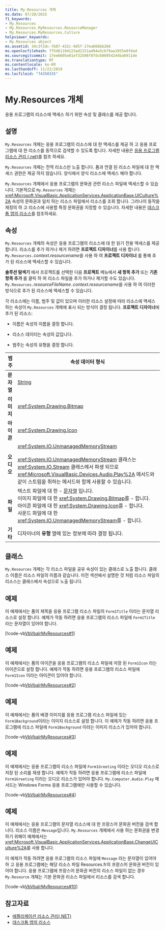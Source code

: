 ```yaml
---
title: My.Resources 개체
ms.date: 07/20/2015
f1_keywords:
- My.Resources
- My.Resources.MyResources.ResourceManager
- My.Resources.MyResources.Culture
helpviewer_keywords:
- My.Resources object
ms.assetid: 34c3f2dc-7b87-432c-9d5f-17ea666bb266
ms.openlocfilehash: 7f5d81194123ad2151a494a3cb79aa1955e0fdad
ms.sourcegitcommit: 17ee6605e01ef32506f8fdc686954244ba6911de
ms.translationtype: MT
ms.contentlocale: ko-KR
ms.lasthandoff: 11/22/2019
ms.locfileid: "74350335"
---
```

# <a name="myresources-object"></a>My.Resources 개체
응용 프로그램의 리소스에 액세스 하기 위한 속성 및 클래스를 제공 합니다.  
  
## <a name="remarks"></a>설명  
 `My.Resources` 개체는 응용 프로그램의 리소스에 대 한 액세스를 제공 하 고 응용 프로그램에 대 한 리소스를 동적으로 검색할 수 있도록 합니다. 자세한 내용은 [응용 프로그램 리소스 관리 (.net)](/visualstudio/ide/managing-application-resources-dotnet)를 참조 하세요.  
  
 `My.Resources` 개체는 전역 리소스만 노출 합니다. 폼과 연결 된 리소스 파일에 대 한 액세스 권한은 제공 하지 않습니다. 양식에서 양식 리소스에 액세스 해야 합니다.  
  
 `My.Resources` 개체에서 응용 프로그램의 문화권 관련 리소스 파일에 액세스할 수 있습니다. 기본적으로 `My.Resources` 개체는 <xref:Microsoft.VisualBasic.ApplicationServices.ApplicationBase.UICulture%2A> 속성의 문화권과 일치 하는 리소스 파일에서 리소스를 조회 합니다. 그러나이 동작을 재정의 하 고 리소스에 사용할 특정 문화권을 지정할 수 있습니다. 자세한 내용은 [데스크톱 앱의 리소스](../../../framework/resources/index.md)를 참조하세요.  
  
## <a name="properties"></a>속성  
 `My.Resources` 개체의 속성은 응용 프로그램의 리소스에 대 한 읽기 전용 액세스를 제공 합니다. 리소스를 추가 하거나 제거 하려면 **프로젝트 디자이너**를 사용 합니다. `My.Resources.`*context.resourcename*을 사용 하 여 **프로젝트 디자이너** 를 통해 추가 된 리소스에 액세스할 수 있습니다.  
  
 **솔루션 탐색기** 에서 프로젝트를 선택한 다음 **프로젝트** 메뉴에서 **새 항목 추가** 또는 **기존 항목 추가** 를 클릭 하 여 리소스 파일을 추가 하거나 제거할 수도 있습니다. `My.Resources.`*resourceFileName*`.`*context.resourcename*을 사용 하 여 이러한 방식으로 추가 된 리소스에 액세스할 수 있습니다.  
  
 각 리소스에는 이름, 범주 및 값이 있으며 이러한 리소스 설정에 따라 리소스에 액세스 하는 속성이 `My.Resources` 개체에 표시 되는 방식이 결정 됩니다. **프로젝트 디자이너**에 추가 된 리소스:  
  
- 이름은 속성의 이름을 결정 합니다.  
  
- 리소스 데이터는 속성의 값입니다.  
  
- 범주는 속성의 유형을 결정 합니다.  
  
|범주|속성 데이터 형식|  
|---|---|  
|**문자열**|[String](../../../visual-basic/language-reference/data-types/string-data-type.md)|  
|**이미지**|<xref:System.Drawing.Bitmap>|  
|**아이콘**|<xref:System.Drawing.Icon>|  
|**오디오**|<xref:System.IO.UnmanagedMemoryStream><br /><br /> <xref:System.IO.UnmanagedMemoryStream> 클래스는 <xref:System.IO.Stream> 클래스에서 파생 되므로 <xref:Microsoft.VisualBasic.Devices.Audio.Play%2A> 메서드와 같이 스트림을 취하는 메서드와 함께 사용할 수 있습니다.|  
|**파일**|텍스트 파일에 대 한 -   [문자열](../../../visual-basic/language-reference/data-types/string-data-type.md) 입니다.<br />이미지 파일에 대 한 <xref:System.Drawing.Bitmap>를 -   합니다.<br />아이콘 파일에 대 한 <xref:System.Drawing.Icon>를 -   합니다.<br />사운드 파일에 대 한 <xref:System.IO.UnmanagedMemoryStream>를 -   합니다.|  
|**기타**|디자이너의 **유형** 열에 있는 정보에 따라 결정 됩니다.|  
  
## <a name="classes"></a>클래스  
 `My.Resources` 개체는 각 리소스 파일을 공유 속성이 있는 클래스로 노출 합니다. 클래스 이름은 리소스 파일의 이름과 같습니다. 이전 섹션에서 설명한 것 처럼 리소스 파일의 리소스는 클래스에서 속성으로 노출 됩니다.  
  
## <a name="example"></a>예제  
 이 예제에서는 폼의 제목을 응용 프로그램 리소스 파일의 `Form1Title` 이라는 문자열 리소스로 설정 합니다. 예제가 작동 하려면 응용 프로그램의 리소스 파일에 `Form1Title` 라는 문자열이 있어야 합니다.  
  
 [!code-vb[VbVbalrMyResources#1](~/samples/snippets/visualbasic/VS_Snippets_VBCSharp/VbVbalrMyResources/VB/Form1.vb#1)]  
  
## <a name="example"></a>예제  
 이 예제에서는 폼의 아이콘을 응용 프로그램의 리소스 파일에 저장 된 `Form1Icon` 라는 아이콘으로 설정 합니다. 예제가 작동 하려면 응용 프로그램의 리소스 파일에 `Form1Icon` 이라는 아이콘이 있어야 합니다.  
  
 [!code-vb[VbVbalrMyResources#2](~/samples/snippets/visualbasic/VS_Snippets_VBCSharp/VbVbalrMyResources/VB/Form1.vb#2)]  
  
## <a name="example"></a>예제  
 이 예제에서는 폼의 배경 이미지를 응용 프로그램 리소스 파일에 있는 `Form1Background`이라는 이미지 리소스로 설정 합니다. 이 예제가 작동 하려면 응용 프로그램에 리소스 파일에 `Form1Background` 이라는 이미지 리소스가 있어야 합니다.  
  
 [!code-vb[VbVbalrMyResources#3](~/samples/snippets/visualbasic/VS_Snippets_VBCSharp/VbVbalrMyResources/VB/Form1.vb#3)]  
  
## <a name="example"></a>예제  
 이 예제에서는 응용 프로그램의 리소스 파일에 `Form1Greeting` 이라는 오디오 리소스로 저장 된 소리를 재생 합니다. 예제가 작동 하려면 응용 프로그램에 리소스 파일에 `Form1Greeting` 이라는 오디오 리소스가 있어야 합니다. `My.Computer.Audio.Play` 메서드는 Windows Forms 응용 프로그램에만 사용할 수 있습니다.  
  
 [!code-vb[VbVbalrMyResources#4](~/samples/snippets/visualbasic/VS_Snippets_VBCSharp/VbVbalrMyResources/VB/Form1.vb#4)]  
  
## <a name="example"></a>예제  
 이 예제에서는 응용 프로그램의 문자열 리소스에 대 한 프랑스어 문화권 버전을 검색 합니다. 리소스 이름은 `Message`입니다. `My.Resources` 개체에서 사용 하는 문화권을 변경 하기 위해이 예제에서는 <xref:Microsoft.VisualBasic.ApplicationServices.ApplicationBase.ChangeUICulture%2A>를 사용 합니다.  
  
 이 예제가 작동 하려면 응용 프로그램의 리소스 파일에 `Message` 라는 문자열이 있어야 하 고 응용 프로그램에는 해당 리소스 파일 Resources.fr의 프랑스어 문화권 버전이 있어야 합니다. 응용 프로그램에 프랑스어 문화권 버전의 리소스 파일이 없는 경우 `My.Resource` 개체는 기본 문화권 리소스 파일에서 리소스를 검색 합니다.  
  
 [!code-vb[VbVbalrMyResources#10](~/samples/snippets/visualbasic/VS_Snippets_VBCSharp/VbVbalrMyResources/VB/Form1.vb#10)]  
  
## <a name="see-also"></a>참고자료

- [애플리케이션 리소스 관리(.NET)](/visualstudio/ide/managing-application-resources-dotnet)
- [데스크톱 앱의 리소스](../../../framework/resources/index.md)
